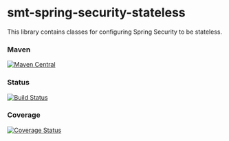 <!---
Copyright 2015 Karl Bennett

Licensed under the Apache License, Version 2.0 (the "License");
you may not use this file except in compliance with the License.
You may obtain a copy of the License at

    http://www.apache.org/licenses/LICENSE-2.0

Unless required by applicable law or agreed to in writing, software
distributed under the License is distributed on an "AS IS" BASIS,
WITHOUT WARRANTIES OR CONDITIONS OF ANY KIND, either express or implied.
See the License for the specific language governing permissions and
limitations under the License.
-->
smt-spring-security-stateless
===========

This library contains classes for configuring Spring Security to be stateless.

### Maven
[![Maven Central](https://maven-badges.herokuapp.com/maven-central/com.github.shiver-me-timbers/smt-spring-security-stateless/badge.svg)](https://maven-badges.herokuapp.com/maven-central/com.github.shiver-me-timbers/smt-spring-security-stateless/)

### Status
[![Build Status](https://travis-ci.org/shiver-me-timbers/smt-spring-security-stateless.svg?branch=master)](https://travis-ci.org/shiver-me-timbers/smt-spring-security-stateless)

### Coverage
[![Coverage Status](https://coveralls.io/repos/shiver-me-timbers/smt-spring-security-stateless/badge.svg?branch=master&service=github)](https://coveralls.io/github/shiver-me-timbers/smt-spring-security-stateless?branch=master)